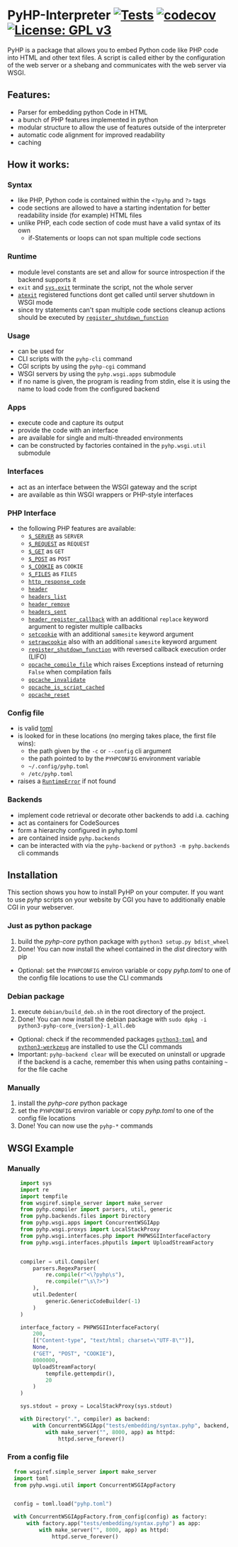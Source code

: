 # PyHP-Interpreter [![Tests](https://github.com/Deric-W/PyHP/actions/workflows/Tests.yaml/badge.svg)](https://github.com/Deric-W/PyHP/actions/workflows/Tests.yaml)  [![codecov](https://codecov.io/gh/Deric-W/PyHP/branch/master/graph/badge.svg?token=SA72E6KGXT)](https://codecov.io/gh/Deric-W/PyHP) [![License: GPL v3](https://img.shields.io/badge/License-GPLv3-blue.svg)](https://www.gnu.org/licenses/gpl-3.0)

PyHP is a package that allows you to embed Python code like PHP code into HTML and other text files.
A script is called either by the configuration of the web server or a shebang and communicates with the web server via WSGI.

## Features:

  - Parser for embedding python Code in HTML
  - a bunch of PHP features implemented in python
  - modular structure to allow the use of features outside of the interpreter
  - automatic code alignment for improved readability
  - caching
  
## How it works:

 ### Syntax
 - like PHP, Python code is contained within the `<?pyhp` and `?>` tags
 - code sections are allowed to have a starting indentation for better readability inside (for example) HTML files
 - unlike PHP, each code section of code must have a valid syntax of its own
   - if-Statements or loops can not span multiple code sections

 ### Runtime
 - module level constants are set and allow for source introspection if the backend supports it
 - `exit` and [`sys.exit`](https://docs.python.org/3/library/sys.html#sys.exit) terminate the script, not the whole server
 - [`atexit`](https://docs.python.org/3/library/atexit.html) registered functions dont get called until server shutdown in WSGI mode
 - since try statements can't span multiple code sections cleanup actions should be executed by [`register_shutdown_function`](#php-interface)

 ### Usage
 - can be used for
  - CLI scripts with the `pyhp-cli` command
  - CGI scripts by using the `pyhp-cgi` command
  - WSGI servers by using the `pyhp.wsgi.apps` submodule
 - if no name is given, the program is reading from stdin, else it is using the name to load code from the configured backend

 ### Apps
 - execute code and capture its output
 - provide the code with an interface
 - are available for single and multi-threaded environments
 - can be constructed by factories contained in the `pyhp.wsgi.util` submodule

 ### Interfaces
 - act as an interface between the WSGI gateway and the script
 - are available as thin WSGI wrappers or PHP-style interfaces

 ### PHP Interface
 - the following PHP features are available:
     - [`$_SERVER`](https://www.php.net/manual/en/reserved.variables.server.php) as `SERVER`
     - [`$_REQUEST`](https://www.php.net/manual/en/reserved.variables.request.php) as `REQUEST`
     - [`$_GET`](https://www.php.net/manual/en/reserved.variables.get.php) as `GET`
     - [`$_POST`](https://www.php.net/manual/en/reserved.variables.post.php) as `POST`
     - [`$_COOKIE`](https://www.php.net/manual/en/reserved.variables.cookies.php) as `COOKIE`
     - [`$_FILES`](https://www.php.net/manual/en/reserved.variables.files.php) as `FILES`
     - [`http_response_code`](https://www.php.net/manual/en/function.http-response-code)
     - [`header`](https://www.php.net/manual/en/function.header.php)
     - [`headers_list`](https://www.php.net/manual/en/function.headers-list.php)
     - [`header_remove`](https://www.php.net/manual/en/function.header-remove.php)
     - [`headers_sent`](https://www.php.net/manual/en/function.headers-sent.php)
     - [`header_register_callback`](https://www.php.net/manual/en/function.header-register-callback.php) with an additional `replace` keyword argument to register multiple callbacks
     - [`setcookie`](https://www.php.net/manual/en/function.setcookie.php) with an additional `samesite` keyword argument
     - [`setrawcookie`](https://www.php.net/manual/en/function.setrawcookie.php) also with an additional `samesite` keyword argument
     - [`register_shutdown_function`](https://www.php.net/manual/en/function.register-shutdown-function) with reversed callback execution order (LIFO)
     - [`opcache_compile_file`](https://www.php.net/manual/en/function.opcache-compile-file) which raises Exceptions instead of returning `False` when compilation fails
     - [`opcache_invalidate`](https://www.php.net/manual/en/function.opcache-invalidate.php)
     - [`opcache_is_script_cached`](https://www.php.net/manual/en/function.opcache-is-script-cached.php)
     - [`opcache_reset`](https://www.php.net/manual/en/function.opcache-reset.php)

  ### Config file

  - is valid [toml](https://toml.io)
  - is looked for in these locations (no merging takes place, the first file wins):
    - the path given by the `-c` or `--config` cli argument
    - the path pointed to by the `PYHPCONFIG` environment variable
    - `~/.config/pyhp.toml`
    - `/etc/pyhp.toml`
  - raises a [`RuntimeError`](https://docs.python.org/3/library/exceptions.html#RuntimeError) if not found
  
  ### Backends

  - implement code retrieval or decorate other backends to add i.a. caching
  - act as containers for CodeSources
  - form a hierarchy configured in pyhp.toml
  - are contained inside `pyhp.backends`
  - can be interacted with via the `pyhp-backend` or `python3 -m pyhp.backends` cli commands
   
  ## Installation
  
  This section shows you how to install PyHP on your computer.
  If you want to use *pyhp* scripts on your website by CGI you have to additionally enable CGI in your webserver.
  
  ### Just as python package
  1. build the *pyhp-core* python package with `python3 setup.py bdist_wheel`
  2. Done! You can now install the wheel contained in the *dist* directory with pip
      
  - Optional: set the `PYHPCONFIG` environ variable or copy *pyhp.toml* to one of the config file locations to use the CLI commands

  ### Debian package
  1. execute `debian/build_deb.sh` in the root directory of the project.
  2. Done! You can now install the debian package with `sudo dpkg -i python3-pyhp-core_{version}-1_all.deb`

  - Optional: check if the recommended packages [`python3-toml`](https://packages.debian.org/search?keywords=python3-toml) and [`python3-werkzeug`](https://packages.debian.org/search?keywords=python3-werkzeug) are installed to use the CLI commands
  - Important: `pyhp-backend clear` will be executed on uninstall or upgrade if the backend is a cache, remember this when using paths containing `~` for the file cache

  ### Manually
  1. install the *pyhp-core* python package
  2. set the `PYHPCONFIG` environ variable or copy *pyhp.toml* to one of the config file locations
  3. Done! You can now use the `pyhp-*` commands

  ## WSGI Example

  ### Manually

  ```python
      import sys
      import re
      import tempfile
      from wsgiref.simple_server import make_server
      from pyhp.compiler import parsers, util, generic
      from pyhp.backends.files import Directory
      from pyhp.wsgi.apps import ConcurrentWSGIApp
      from pyhp.wsgi.proxys import LocalStackProxy
      from pyhp.wsgi.interfaces.php import PHPWSGIInterfaceFactory
      from pyhp.wsgi.interfaces.phputils import UploadStreamFactory


      compiler = util.Compiler(
          parsers.RegexParser(
              re.compile(r"<\?pyhp\s"),
              re.compile(r"\s\?>")
          ),
          util.Dedenter(
              generic.GenericCodeBuilder(-1)
          )
      )

      interface_factory = PHPWSGIInterfaceFactory(
          200,
          [("Content-type", "text/html; charset=\"UTF-8\"")],
          None,
          ("GET", "POST", "COOKIE"),
          8000000,
          UploadStreamFactory(
              tempfile.gettempdir(),
              20
          )
      )

      sys.stdout = proxy = LocalStackProxy(sys.stdout)

      with Directory(".", compiler) as backend:
          with ConcurrentWSGIApp("tests/embedding/syntax.pyhp", backend, proxy, interface_factory) as app:
              with make_server("", 8000, app) as httpd:
                  httpd.serve_forever()

  ```

  ### From a config file

  ```python
    from wsgiref.simple_server import make_server
    import toml
    from pyhp.wsgi.util import ConcurrentWSGIAppFactory


    config = toml.load("pyhp.toml")

    with ConcurrentWSGIAppFactory.from_config(config) as factory:
        with factory.app("tests/embedding/syntax.pyhp") as app:
            with make_server("", 8000, app) as httpd:
                httpd.serve_forever()
  ```
